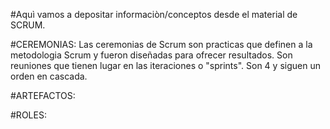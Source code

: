 #Aquì vamos a depositar informaciòn/conceptos desde el material de SCRUM.


#CEREMONIAS: Las ceremonias de Scrum son practicas que definen a la metodologia Scrum y fueron diseñadas para ofrecer resultados. Son reuniones que tienen lugar en las iteraciones o "sprints". Son 4 y siguen un orden en cascada.




#ARTEFACTOS:




#ROLES:

